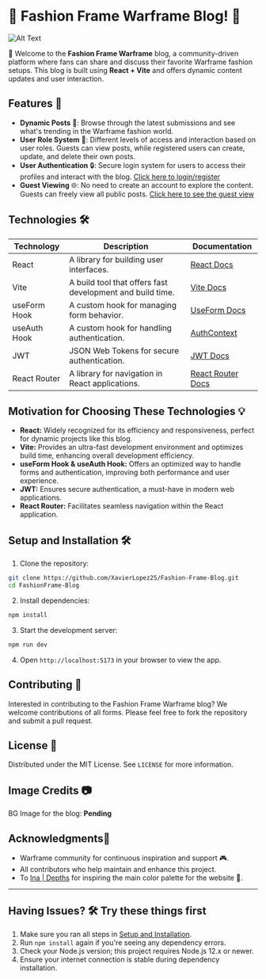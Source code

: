 # 🌟 Fashion Frame Warframe Blog! 🌟

![Alt Text](https://i.postimg.cc/W1FHdNW0/Fashion-Frame-Blog.png)

👋 Welcome to the **Fashion Frame Warframe** blog, a community-driven platform where fans can share and discuss their favorite Warframe fashion setups. This blog is built using **React + Vite** and offers dynamic content updates and user interaction.

## Features 🚀

- **Dynamic Posts** 📝: Browse through the latest submissions and see what's trending in the Warframe fashion world.
- **User Role System** 🔑: Different levels of access and interaction based on user roles. Guests can view posts, while registered users can create, update, and delete their own posts.
- **User Authentication** 🔒: Secure login system for users to access their profiles and interact with the blog. [Click here to login/register](https://fashion-frame-blog-ri09rneva-xavierlopez25s-projects-9e5c1572.vercel.app/login)
- **Guest Viewing** 🌐: No need to create an account to explore the content. Guests can freely view all public posts. [Click here to see the guest view](https://fashion-frame-blog-ri09rneva-xavierlopez25s-projects-9e5c1572.vercel.app/home)

## Technologies 🛠️

| Technology      | Description                                                   | Documentation                                       |
|-----------------|---------------------------------------------------------------|-----------------------------------------------------|
| React           | A library for building user interfaces.                       | [React Docs](https://reactjs.org/docs/getting-started.html) |
| Vite            | A build tool that offers fast development and build time.     | [Vite Docs](https://vitejs.dev/guide/)              |
| useForm Hook    | A custom hook for managing form behavior.                     | [UseForm Docs](https://react-hook-form.com/docs) |
| useAuth Hook    | A custom hook for handling authentication.                    | [AuthContext](https://github.com/XavierLopez25/Fashion-Frame-Blog/blob/main/FashionFrame-Blog/src/hooks/AuthContext.jsx) |
| JWT             | JSON Web Tokens for secure authentication.                    | [JWT Docs](https://jwt.io/introduction/)            |
| React Router    | A library for navigation in React applications.               | [React Router Docs](https://reactrouter.com/)      |

## Motivation for Choosing These Technologies 💡

- **React:** Widely recognized for its efficiency and responsiveness, perfect for dynamic projects like this blog.
- **Vite:** Provides an ultra-fast development environment and optimizes build time, enhancing overall development efficiency.
- **useForm Hook & useAuth Hook:** Offers an optimized way to handle forms and authentication, improving both performance and user experience.
- **JWT:** Ensures secure authentication, a must-have in modern web applications.
- **React Router:** Facilitates seamless navigation within the React application.

## Setup and Installation 🛠️

1. Clone the repository:
```bash
git clone https://github.com/XavierLopez25/Fashion-Frame-Blog.git
cd FashionFrame-Blog
```

2. Install dependencies:
```bash
npm install
```

3. Start the development server:
```bash
npm run dev
```

4. Open `http://localhost:5173` in your browser to view the app.

## Contributing 🤝

Interested in contributing to the Fashion Frame Warframe blog? We welcome contributions of all forms. Please feel free to fork the repository and submit a pull request.

## License  📜

Distributed under the MIT License. See `LICENSE` for more information.

## Image Credits 📷
BG Image for the blog: **Pending**


## Acknowledgments💖

- Warframe community for continuous inspiration and support 🎮.
- All contributors who help maintain and enhance this project.
- To [Ina | Depths](https://twitter.com/everdepths) for inspiring the main color palette for the website 🐇.

---

## Having Issues? 🛠️ Try these things first  

1. Make sure you ran all steps in [Setup and Installation](#setup-and-installation).
2. Run `npm install` again if you're seeing any dependency errors.
3. Check your Node.js version; this project requires Node.js 12.x or newer.
4. Ensure your internet connection is stable during dependency installation.
